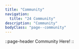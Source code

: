 ```yaml
---
title: "Community"
navigation: 
  title: "24 Community"
description: "Community"
bodyClass: "page--community"
---
```


::page-header
Community Here!
::